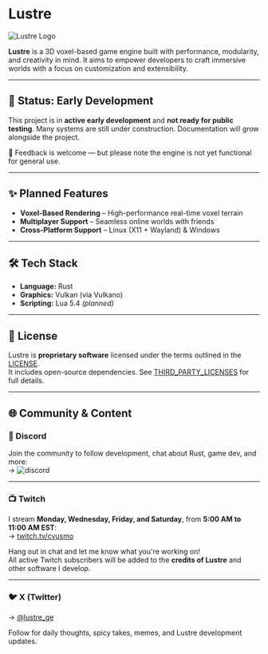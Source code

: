 # Lustre

![Lustre Logo](https://github.com/lustre-ge/lustre/blob/main/logo.png?raw=true)

**Lustre** is a 3D voxel-based game engine built with performance, modularity, and creativity in mind. It aims to empower developers to craft immersive worlds with a focus on customization and extensibility.

---

## 🚧 Status: Early Development

This project is in **active early development** and **not ready for public testing**. Many systems are still under construction. Documentation will grow alongside the project.

💬 Feedback is welcome — but please note the engine is not yet functional for general use.

---

## ✨ Planned Features

- **Voxel-Based Rendering** – High-performance real-time voxel terrain  
- **Multiplayer Support** – Seamless online worlds with friends  
- **Cross-Platform Support** – Linux (X11 + Wayland) & Windows  

---

## 🛠️ Tech Stack

- **Language:** Rust  
- **Graphics:** Vulkan (via Vulkano)  
- **Scripting:** Lua 5.4 *(planned)*  

---

## 📄 License

Lustre is **proprietary software** licensed under the terms outlined in the [LICENSE](LICENSE).  
It includes open-source dependencies. See [THIRD_PARTY_LICENSES](THIRD_PARTY_LICENSES) for full details.

---

## 🌐 Community & Content

### 💬 Discord

Join the community to follow development, chat about Rust, game dev, and more:  
→ ![discord](https://discord.gg/WZH4XNgpem)

---

### 📺 Twitch

I stream **Monday, Wednesday, Friday, and Saturday**, from **5:00 AM to 11:00 AM EST**:  
→ [twitch.tv/cvusmo](https://www.twitch.tv/cvusmo)

Hang out in chat and let me know what you're working on!  
All active Twitch subscribers will be added to the **credits of Lustre** and other software I develop.

---

### 🐦 X (Twitter)

→ [@lustre_ge](https://www.x.com/lustre_ge)

Follow for daily thoughts, spicy takes, memes, and Lustre development updates.
